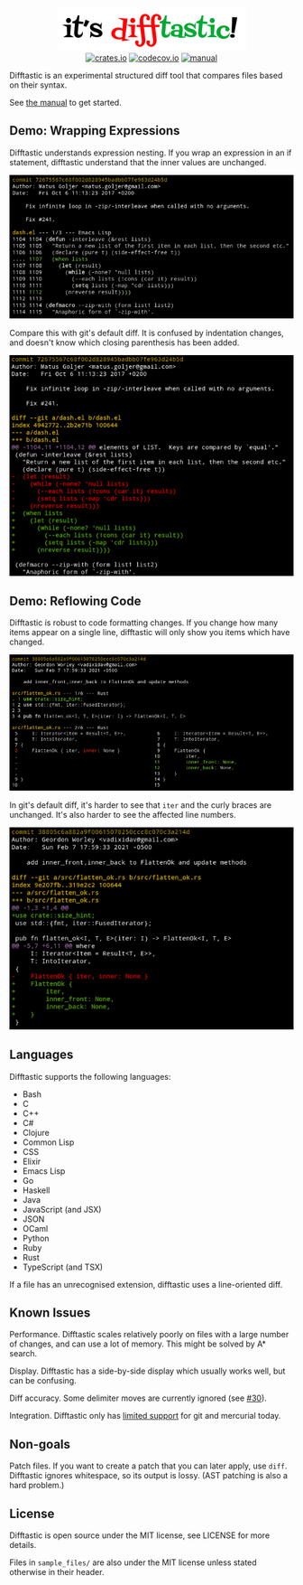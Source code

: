 <p align="center">
  <a href="#readme"><img src="img/logo.png" alt="it's difftastic!"/></a>
  <br>
  <a href="https://crates.io/crates/difftastic"><img src="https://img.shields.io/crates/v/difftastic.svg" alt="crates.io"></a>
  <a href="https://codecov.io/gh/Wilfred/difftastic"><img src="https://codecov.io/gh/Wilfred/difftastic/branch/master/graph/badge.svg?token=dZzAZtQT2S" alt="codecov.io"></a>
  <a href="http://difftastic.wilfred.me.uk/"><img src="https://img.shields.io/badge/manual-mdBook-brightgreen" alt="manual"></a>
</p>


Difftastic is an experimental structured diff tool that compares files
based on their syntax.

See [the manual](http://difftastic.wilfred.me.uk/) to get started.

## Demo: Wrapping Expressions

Difftastic understands expression nesting. If you wrap an expression
in an if statement, difftastic understand that the inner values are
unchanged.

![Elisp screenshot](img/elisp.png)

Compare this with git's default diff. It is confused by indentation
changes, and doesn't know which closing parenthesis has been added.

![Elisp comparison screenshot](img/elisp_comparison.png)

## Demo: Reflowing Code

Difftastic is robust to code formatting changes. If you change how
many items appear on a single line, difftastic will only show you
items which have changed.

![Rust screenshot](img/rust.png)

In git's default diff, it's harder to see that `iter` and the curly
braces are unchanged. It's also harder to see the affected line numbers.

![Rust comparison screenshot](img/rust_comparison.png)

<!--
To regenerate these screenshots:

$ git clone git@github.com:magnars/dash.el.git
$ cd dash.el
$ GIT_EXTERNAL_DIFF=difft git show --ext-diff 72675567c68f002d828945badbb07fe963d24b5d

$ git clone git@github.com:rust-itertools/itertools.git
$ cd itertools
$ GIT_EXTERNAL_DIFF=difft git show --ext-diff 38805c6a882a9f00615078250ccc8c070c3a214d

-->

## Languages

Difftastic supports the following languages:

* Bash
* C
* C++
* C#
* Clojure
* Common Lisp
* CSS
* Elixir
* Emacs Lisp
* Go
* Haskell
* Java
* JavaScript (and JSX)
* JSON
* OCaml
* Python
* Ruby
* Rust
* TypeScript (and TSX)

If a file has an unrecognised extension, difftastic uses a
line-oriented diff.

## Known Issues

Performance. Difftastic scales relatively poorly on files with a large
number of changes, and can use a lot of memory. This might be solved
by A* search.

Display. Difftastic has a side-by-side display which usually works well, but can
be confusing.

Diff accuracy. Some delimiter moves are currently ignored (see
[#30](https://github.com/Wilfred/difftastic/issues/30)).

Integration. Difftastic only has [limited
support](http://difftastic.wilfred.me.uk/getting_started.html#git-external-diffs)
for git and mercurial today.

## Non-goals

Patch files. If you want to create a patch that you can later apply,
use `diff`. Difftastic ignores whitespace, so its output is
lossy. (AST patching is also a hard problem.)

## License

Difftastic is open source under the MIT license, see LICENSE for more
details.

Files in `sample_files/` are also under the MIT license unless stated
otherwise in their header.
